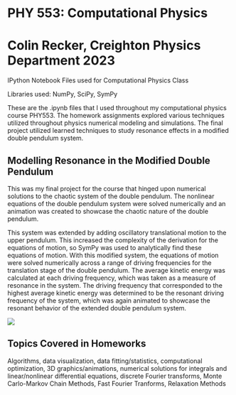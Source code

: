 # PHY 553: Computational Physics
# Colin Recker, Creighton Physics Department 2023
IPython Notebook Files used for Computational Physics Class

Libraries used: NumPy, SciPy, SymPy

These are the .ipynb files that I used throughout my computational physics course PHY553. The homework assignments explored various techniques utilized throughout physics numerical modeling and simulations. The final project utilized learned techniques to study resonance effects in a modified double pendulum system.

## Modelling Resonance in the Modified Double Pendulum
This was my final project for the course that hinged upon numerical solutions to the chaotic system of the double pendulum. 
The nonlinear equations of the double pendulum system were solved numerically and an animation was created to showcase the chaotic nature of the double pendulum.

This system was extended by adding oscillatory translational motion to the upper pendulum. This increased the complexity of the derivation for the equations of motion, so SymPy was used to analytically find these equations of motion.
With this modified system, the equations of motion were solved numerically across a range of driving frequencies for the translation stage of the double pendulum. The average kinetic energy was calculated at each driving frequency, which was taken as a measure of resonance in the system. The driving frequency that corresponded to the highest average kinetic energy was determined to be the resonant driving frequency of the system, which was again animated to showcase the resonant behavior of the extended double pendulum system.

![](https://github.com/colinrec34/PHY553/blob/master/Double_Pendulum/animation.gif)

## Topics Covered in Homeworks
Algorithms, data visualization, data fitting/statistics, computational optimization, 3D graphics/animations, numerical solutions for integrals and linear/nonlinear differential equations, discrete Fourier transforms, Monte Carlo-Markov Chain Methods, Fast Fourier Tranforms, Relaxation Methods
